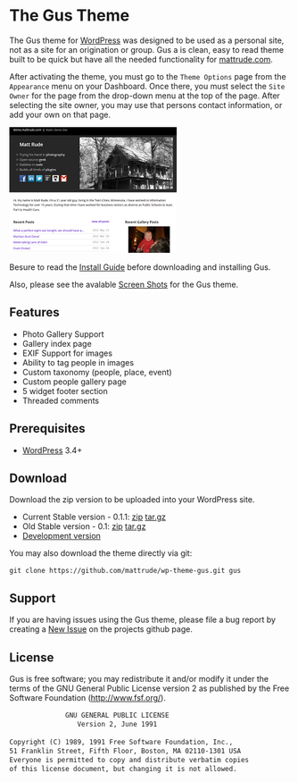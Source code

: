 # The Gus Theme

The Gus theme for [WordPress](http://wordpress.org) was designed to be used as a personal site, not as a site for an origination or group.  Gus a is clean, easy to read theme built to be quick but have all the needed functionality for [mattrude.com](http://mattrude.com).

After activating the theme, you must go to the `Theme Options` page from the `Appearance` menu on your Dashboard.  Once there, you must select the `Site Owner` for the page from the drop-down menu at the top of the page.  After selecting the site owner, you may use that persons contact information, or add your own on that page.

![Screenshot](https://github.com/mattrude/wp-theme-gus/raw/master/screenshot.png)

Besure to read the [Install Guide](https://github.com/mattrude/wp-theme-gus/wiki/Installing) before downloading and installing Gus.

Also, please see the avalable [Screen Shots](https://github.com/mattrude/wp-theme-gus/wiki/Screen-Shots) for the Gus theme.

## Features

* Photo Gallery Support
* Gallery index page
* EXIF Support for images
* Ability to tag people in images
* Custom taxonomy (people, place, event)
* Custom people gallery page
* 5 widget footer section
* Threaded comments

## Prerequisites

* [WordPress](http://wordpress.org) 3.4+

## Download
Download the zip version to be uploaded into your WordPress site.

* Current Stable version - 0.1.1: [zip](https://github.com/mattrude/wp-theme-gus/zipball/0.1.1) [tar.gz](https://github.com/mattrude/wp-theme-gus/tarball/0.1.1)
* Old Stable version - 0.1: [zip](https://github.com/mattrude/wp-theme-gus/zipball/0.1) [tar.gz](https://github.com/mattrude/wp-theme-gus/tarball/0.1)
* [Development version](https://github.com/mattrude/wp-theme-gus/zipball/master)

You may also download the theme directly via git:

    git clone https://github.com/mattrude/wp-theme-gus.git gus

## Support
If you are having issues using the Gus theme, please file a bug report by creating a [New Issue](https://github.com/mattrude/wp-theme-gus/issues) on the projects github page.

## License
Gus is free software; you may redistribute it and/or modify it under the terms of the GNU General Public License version 2 as published by the Free Software Foundation (http://www.fsf.org/).

                  GNU GENERAL PUBLIC LICENSE
                     Version 2, June 1991
    
    Copyright (C) 1989, 1991 Free Software Foundation, Inc.,
    51 Franklin Street, Fifth Floor, Boston, MA 02110-1301 USA
    Everyone is permitted to copy and distribute verbatim copies
    of this license document, but changing it is not allowed.

